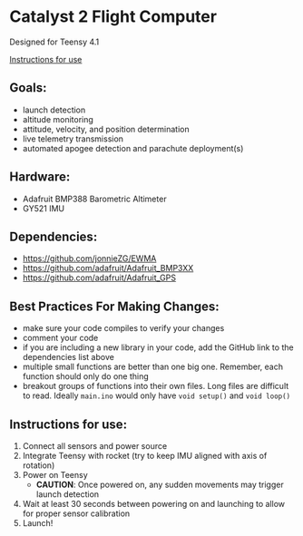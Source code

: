 # Catalyst 2 Flight Computer
Designed for Teensy 4.1

[Instructions for use](https://github.com/Harlem-Launch-Alliance/Catalyst-2#instructions-for-use)

## Goals:
- launch detection
- altitude monitoring
- attitude, velocity, and position determination
- live telemetry transmission
- automated apogee detection and parachute deployment(s)

## Hardware:
- Adafruit BMP388 Barometric Altimeter
- GY521 IMU

## Dependencies:
- https://github.com/jonnieZG/EWMA
- https://github.com/adafruit/Adafruit_BMP3XX
- https://github.com/adafruit/Adafruit_GPS

## Best Practices For Making Changes:
- make sure your code compiles to verify your changes
- comment your code
- if you are including a new library in your code, add the GitHub link to the dependencies list above
- multiple small functions are better than one big one. Remember, each function should only do one thing
- breakout groups of functions into their own files. Long files are difficult to read. Ideally `main.ino` would only have `void setup()` and `void loop()`

## Instructions for use:
1. Connect all sensors and power source
2. Integrate Teensy with rocket (try to keep IMU aligned with axis of rotation)
3. Power on Teensy
    * **CAUTION**: Once powered on, any sudden movements may trigger launch detection
4. Wait at least 30 seconds between powering on and launching to allow for proper sensor calibration
5. Launch!
